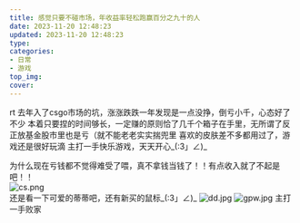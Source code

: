 ```yaml
---
title: 感觉只要不碰市场，年收益率轻松跑赢百分之九十的人
date: 2023-11-20 12:48:23
updated: 2023-11-20 12:48:23
type:
categories:
- 日常
- 游戏
top_img:
cover: 
---
```

rt
去年入了csgo市场的坑，涨涨跌跌一年发现是一点没挣，倒亏小千，心态好了不少
本着只要捏的时间够长，一定赚的原则恰了几千个箱子在手里，无所谓了反正放基金股市里也是亏（就不能老老实实揣兜里
喜欢的皮肤差不多都用过了，游戏还是很好玩滴
主打一手快乐游戏，天天开心_(:3」∠)_


为什么现在亏钱都不觉得难受了喂，真不拿钱当钱了！！有点收入就了不起是吧！！
<br/>
![cs.png](https://s2.loli.net/2023/11/20/4ZzQicj8hSXFPty.png)
<br/>
还是看一下可爱的蒂蒂吧，还有新买的鼠标_(:3」∠)_
![dd.jpg](https://s2.loli.net/2023/11/20/HPjOqflXZBy8FM4.jpg)
![gpw.jpg](https://s2.loli.net/2023/11/20/zPi9YBn3g5U1Dj4.jpg)
主打一手败家
<br/>
<br/>

